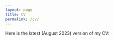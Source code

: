 ```yaml
---
layout: page
title: CV
permalink: /cv/
---
```


Here is the latest (August 2023) version of my CV:

<!-- {% include embedpdf.html code="kkg4xvs7ro509eh919w4h/DL_CV.pdf" width=100 height=800 %}0 -->
<!-- <a href="david0811.github.io/DL_CV.pdf" target="_blank">PDF.</a> -->
<object data="../assets/DL_CV.pdf" width="1000" height="1000" type='application/pdf'></object>
